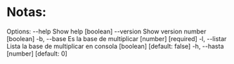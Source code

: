 # Notas:

Options:
      --help     Show help                                             [boolean]
      --version  Show version number                                   [boolean]
  -b, --base     Es la base de multiplicar                   [number] [required]
  -l, --listar   Lista la base de multiplicar en consola
                                                      [boolean] [default: false]
  -h, --hasta                                              [number] [default: 0]